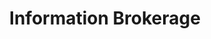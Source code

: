 ---
title: Information Brokerage
parent: /tactics/24-sale
ref-id: TEQ-080
short-desc: The adversary sells information they have gathered as a result of the operation, for financial gain.
layout: technique
---